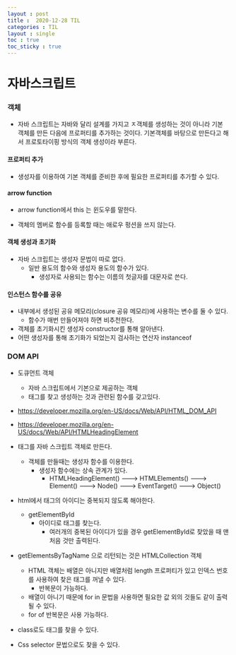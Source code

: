 ```yaml
---
layout : post
title :  2020-12-28 TIL
categories : TIL
layout : single
toc : true 
toc_sticky : true
---
```


# 자바스크립트

### 객체

- 자바 스크립트는 자바와 달리 설계를 가지고 ㅈ객체를 생성하는 것이 아니라 기본 객체를 만든 다음에 프로퍼티를 추가하는 것이다. 기본객체를 바탕으로 만든다고 해서 프로토타이핑 방식의 객체 생성이라 부른다.



#### 프로퍼티 추가

- 생성자를 이용하여 기본 객체를 준비한 후에 필요한 프로퍼티를 추가할 수 있다.



#### arrow function

- arrow function에서 this 는 윈도우를 말한다.

- 객체의 멤버로 함수를 등록할 때는 애로우 펑션을 쓰지 않는다.



#### 객체 생성과 초기화

- 자바 스크립트는 생성자 문법이 따로 없다.
  - 일반 용도의 함수와 생성자 용도의 함수가 있다.
    - 생성자로 사용되는 함수는 이름의 첫글자를 대문자로 쓴다.



#### 인스턴스 함수를 공유

- 내부에서 생성된 공유 메모리(closure 공유 메모리)에 사용하는 변수를 둘 수 있다.
  - 함수가 매번 만들어져야 하면 비추천한다.
- 객체를 초기화시킨 생성자 constructor를 통해 알아낸다.
- 어떤 생성자를 통해 초기화가 되었는지 검사하는 연산자 instanceof



### DOM API

- 도큐먼트 객체

  - 자바 스크립트에서 기본으로 제공하는 객체
  - 태그를 찾고 생성하는 것과 관련된 함수를 갖고있다.
- https://developer.mozilla.org/en-US/docs/Web/API/HTML_DOM_API

- https://developer.mozilla.org/en-US/docs/Web/API/HTMLHeadingElement

- 태그를 자바 스크립트 객체로 만든다.

  - 객체를 만들때는 생성자 함수를 이용한다.
    - 생성자 함수에는 상속 관계가 있다.
      - HTMLHeadingElement() ---> HTMLElements() ---> Element() ---> Node() ---> EventTarget() ---> Object()

- html에서 태그의 아이디는 중복되지 않도록 해야한다.

  - getElementById
    - 아이디로 태그를 찾는다.
      - 여러개의 중복된 아이디가 있을 경우 getElementById로 찾았을 때 맨 처음 것만 출력된다.

- getElementsByTagName 으로 리턴되는 것은 HTMLCollection 객체

  - HTML 객체는 배열은 아니지만 배열처럼 length 프로퍼티가 있고 인덱스 번호를 사용하여 찾은 태그를 꺼낼 수 있다.
    - 반복문이 가능하다.
  - 배열이 아니기 때문에 for in 문법을 사용하면 필요한 값 외의 것들도 같이 출력될 수 있다.
  - for of 반복문은 사용 가능하다.
- class로도 태그를 찾을 수 있다.

- Css selector 문법으로도 찾을 수 있다.